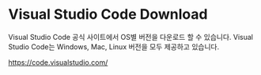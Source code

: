# Visual Studio Code Download
Visual Studio Code 공식 사이트에서 OS별 버전을 다운로드 할 수 있습니다. 
Visual Studio Code는 Windows, Mac, Linux 버전을 모두 제공하고 있습니다. 

https://code.visualstudio.com/
